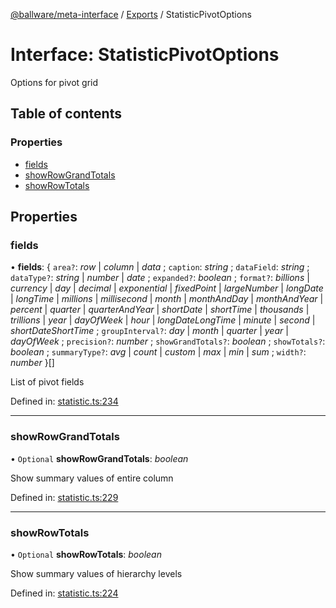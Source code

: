 [@ballware/meta-interface](../README.md) / [Exports](../modules.md) / StatisticPivotOptions

# Interface: StatisticPivotOptions

Options for pivot grid

## Table of contents

### Properties

- [fields](statisticpivotoptions.md#fields)
- [showRowGrandTotals](statisticpivotoptions.md#showrowgrandtotals)
- [showRowTotals](statisticpivotoptions.md#showrowtotals)

## Properties

### fields

• **fields**: { `area?`: *row* \| *column* \| *data* ; `caption`: *string* ; `dataField`: *string* ; `dataType?`: *string* \| *number* \| *date* ; `expanded?`: *boolean* ; `format?`: *billions* \| *currency* \| *day* \| *decimal* \| *exponential* \| *fixedPoint* \| *largeNumber* \| *longDate* \| *longTime* \| *millions* \| *millisecond* \| *month* \| *monthAndDay* \| *monthAndYear* \| *percent* \| *quarter* \| *quarterAndYear* \| *shortDate* \| *shortTime* \| *thousands* \| *trillions* \| *year* \| *dayOfWeek* \| *hour* \| *longDateLongTime* \| *minute* \| *second* \| *shortDateShortTime* ; `groupInterval?`: *day* \| *month* \| *quarter* \| *year* \| *dayOfWeek* ; `precision?`: *number* ; `showGrandTotals?`: *boolean* ; `showTotals?`: *boolean* ; `summaryType?`: *avg* \| *count* \| *custom* \| *max* \| *min* \| *sum* ; `width?`: *number*  }[]

List of pivot fields

Defined in: [statistic.ts:234](https://github.com/ballware/ballware-client/blob/5f55ce4/packages/meta-interface/src/statistic.ts#L234)

___

### showRowGrandTotals

• `Optional` **showRowGrandTotals**: *boolean*

Show summary values of entire column

Defined in: [statistic.ts:229](https://github.com/ballware/ballware-client/blob/5f55ce4/packages/meta-interface/src/statistic.ts#L229)

___

### showRowTotals

• `Optional` **showRowTotals**: *boolean*

Show summary values of hierarchy levels

Defined in: [statistic.ts:224](https://github.com/ballware/ballware-client/blob/5f55ce4/packages/meta-interface/src/statistic.ts#L224)
